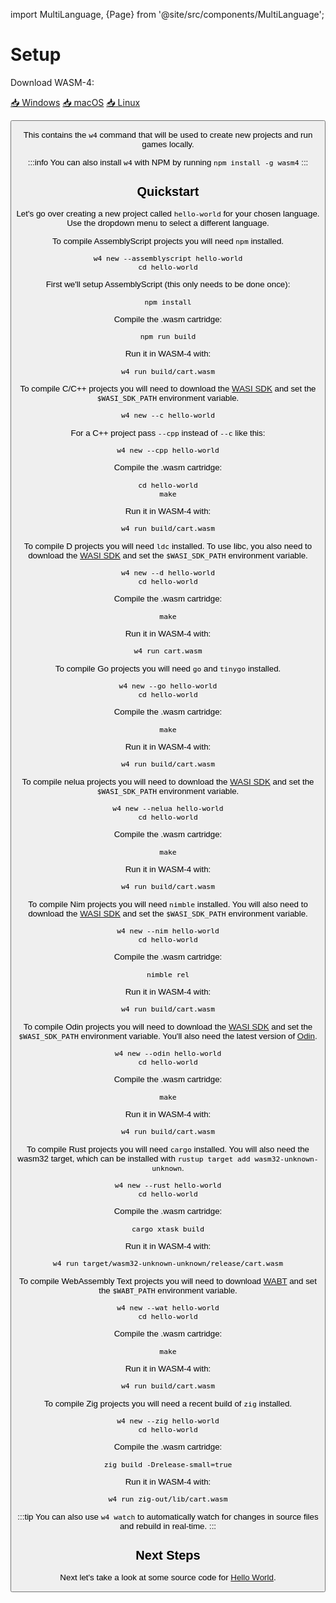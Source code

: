import MultiLanguage, {Page} from '@site/src/components/MultiLanguage';

# Setup

Download WASM-4:

<p>
<a href="https://github.com/aduros/wasm4/releases/latest/download/w4-windows.zip" className="button button--primary button--outline button--lg margin--md">📥 Windows</a>
<a href="https://github.com/aduros/wasm4/releases/latest/download/w4-mac.zip" className="button button--primary button--outline button--lg margin--md">📥 macOS</a>
<a href="https://github.com/aduros/wasm4/releases/latest/download/w4-linux.zip" className="button button--primary button--outline button--lg margin--md">📥 Linux</a>
</p>

<Button/>

This contains the `w4` command that will be used to create new projects and run games locally.

:::info
You can also install `w4` with NPM by running `npm install -g wasm4`
:::

## Quickstart

Let's go over creating a new project called `hello-world` for your chosen language. Use the dropdown
menu to select a different language.

<MultiLanguage>

<Page value="assemblyscript">

To compile AssemblyScript projects you will need `npm` installed.

```shell
w4 new --assemblyscript hello-world
cd hello-world
```

First we'll setup AssemblyScript (this only needs to be done once):

```shell
npm install
```

Compile the .wasm cartridge:

```shell
npm run build
```

Run it in WASM-4 with:

```shell
w4 run build/cart.wasm
```

</Page>

<Page value="c">

To compile C/C++ projects you will need to download the [WASI SDK](https://github.com/WebAssembly/wasi-sdk) and set the `$WASI_SDK_PATH` environment variable.

```shell
w4 new --c hello-world
```

For a C++ project pass `--cpp` instead of `--c` like this:

```shell
w4 new --cpp hello-world
```

Compile the .wasm cartridge:

```shell
cd hello-world
make
```

Run it in WASM-4 with:

```shell
w4 run build/cart.wasm
```

</Page>

<Page value="d">

To compile D projects you will need `ldc` installed. To use libc, you also need to download the [WASI SDK](https://github.com/WebAssembly/wasi-sdk) and set the `$WASI_SDK_PATH` environment variable.

```shell
w4 new --d hello-world
cd hello-world
```

Compile the .wasm cartridge:

```shell
make
```

Run it in WASM-4 with:

```shell
w4 run cart.wasm
```

</Page>

<Page value="go">

To compile Go projects you will need `go` and `tinygo` installed.

```shell
w4 new --go hello-world
cd hello-world
```

Compile the .wasm cartridge:

```shell
make
```

Run it in WASM-4 with:

```shell
w4 run build/cart.wasm
```

</Page>

<Page value="nelua">

To compile nelua projects you will need to download the [WASI SDK](https://github.com/WebAssembly/wasi-sdk) and set the `$WASI_SDK_PATH` environment variable.

```shell
w4 new --nelua hello-world
cd hello-world
```

Compile the .wasm cartridge:

```shell
make
```

Run it in WASM-4 with:

```shell
w4 run build/cart.wasm
```

</Page>

<Page value="nim">

To compile Nim projects you will need `nimble` installed. You will also need to download the [WASI SDK](https://github.com/WebAssembly/wasi-sdk) and set the `$WASI_SDK_PATH` environment variable.

```shell
w4 new --nim hello-world
cd hello-world
```

Compile the .wasm cartridge:

```shell
nimble rel
```

Run it in WASM-4 with:

```shell
w4 run build/cart.wasm
```

</Page>

<Page value="odin">

To compile Odin projects you will need to download the [WASI SDK](https://github.com/WebAssembly/wasi-sdk) and set the `$WASI_SDK_PATH` environment variable. You'll also need the latest version of [Odin](https://https://github.com/odin-lang/Odin).

```shell
w4 new --odin hello-world
cd hello-world
```

Compile the .wasm cartridge:

```shell
make
```

Run it in WASM-4 with:

```shell
w4 run build/cart.wasm
```

</Page>

<Page value="rust">

To compile Rust projects you will need `cargo` installed. You will also need the wasm32 target,
which can be installed with `rustup target add wasm32-unknown-unknown`.

```shell
w4 new --rust hello-world
cd hello-world
```

Compile the .wasm cartridge:

```shell
cargo xtask build
```

Run it in WASM-4 with:

```shell
w4 run target/wasm32-unknown-unknown/release/cart.wasm
```

</Page>

<Page value="wat">

To compile WebAssembly Text projects you will need to download [WABT](https://github.com/WebAssembly/wabt) and set the `$WABT_PATH` environment variable.

```shell
w4 new --wat hello-world
cd hello-world
```

Compile the .wasm cartridge:

```shell
make
```

Run it in WASM-4 with:

```shell
w4 run build/cart.wasm
```

</Page>

<Page value="zig">

To compile Zig projects you will need a recent build of `zig` installed.

```shell
w4 new --zig hello-world
cd hello-world
```

Compile the .wasm cartridge:

```shell
zig build -Drelease-small=true
```

Run it in WASM-4 with:

```shell
w4 run zig-out/lib/cart.wasm
```

</Page>

</MultiLanguage>

:::tip
You can also use `w4 watch` to automatically watch for changes in source files and rebuild in real-time.
:::

## Next Steps

Next let's take a look at some source code for [Hello World](/docs/getting-started/hello-world).
